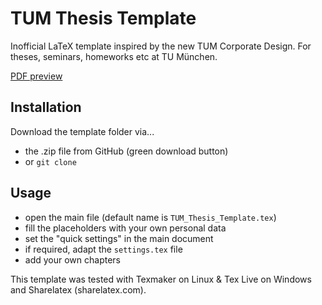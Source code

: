 # TUM Thesis Template

Inofficial LaTeX template inspired by the new TUM Corporate Design. For theses, seminars, homeworks etc at TU München.

[PDF preview](https://github.com/MichaelGrupp/TTT/raw/master/TUM_Thesis_Template.pdf "PDF preview")


## Installation

Download the template folder via...
* the .zip file from GitHub (green download button)
* or `git clone`

## Usage

* open the main file (default name is `TUM_Thesis_Template.tex`)
* fill the placeholders with your own personal data
* set the "quick settings" in the main document
* if required, adapt the `settings.tex` file  
* add your own chapters

This template was tested with Texmaker on Linux & Tex Live on Windows and Sharelatex (sharelatex.com).
